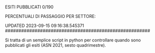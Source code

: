 ESITI PUBBLICATI 0/190 

PERCENTUALI DI PASSAGGIO PER SETTORE:

UPDATED 2023-09-15 09:16:38.545371
###################################################### 

Si tratta di un semplice script in python per controllare quando sono pubblicati gli esiti (ASN 2021, sesto quadrimestre).

